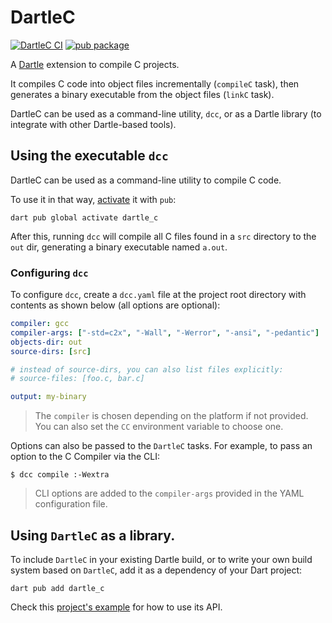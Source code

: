 # DartleC

[![DartleC CI](https://github.com/renatoathaydes/dartle_c/workflows/DartleC%20Build/badge.svg)](https://github.com/renatoathaydes/dartle_c/actions)
[![pub package](https://img.shields.io/pub/v/dartle_c.svg)](https://pub.dev/packages/dartle_c)

A [Dartle](https://renatoathaydes.github.io/dartle-website/) extension to compile C projects.

It compiles C code into object files incrementally (`compileC` task),
then generates a binary executable from the object files (`linkC` task).

DartleC can be used as a command-line utility, `dcc`, or as a Dartle library (to integrate with other Dartle-based tools).

## Using the executable `dcc`

DartleC can be used as a command-line utility to compile C code.

To use it in that way, [activate](https://dart.dev/tools/pub/cmd/pub-global) it with `pub`:

```shell
dart pub global activate dartle_c
```

After this, running `dcc` will compile all C files found in a `src` directory to the `out` dir,
generating a binary executable named `a.out`.

### Configuring `dcc`

To configure `dcc`, create a `dcc.yaml` file at the project root directory with contents as shown
below (all options are optional):

```yaml
compiler: gcc
compiler-args: ["-std=c2x", "-Wall", "-Werror", "-ansi", "-pedantic"]
objects-dir: out
source-dirs: [src]

# instead of source-dirs, you can also list files explicitly:
# source-files: [foo.c, bar.c]

output: my-binary
```

> The `compiler` is chosen depending on the platform if not provided.
> You can also set the `CC` environment variable to choose one.

Options can also be passed to the `DartleC` tasks.
For example, to pass an option to the C Compiler via the CLI:

```shell
$ dcc compile :-Wextra
```

> CLI options are added to the `compiler-args` provided in the YAML configuration file.

## Using `DartleC` as a library.

To include `DartleC` in your existing Dartle build, or to write your own build system based on
`DartleC`, add it as a dependency of your Dart project:

```shell
dart pub add dartle_c
```

Check this [project's example](example/dartle_c_example.dart) for how to use its API.
